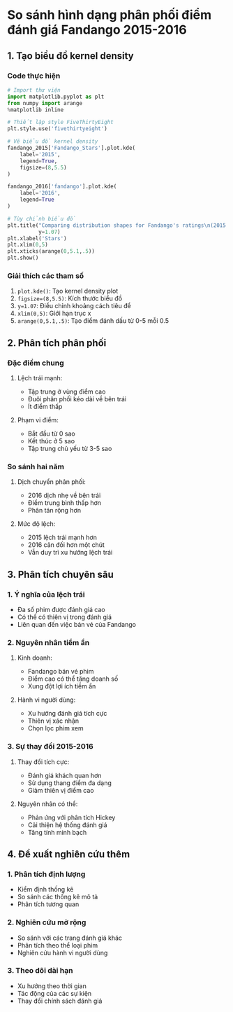 # So sánh hình dạng phân phối điểm đánh giá Fandango 2015-2016

## 1. Tạo biểu đồ kernel density

### Code thực hiện
```python
# Import thư viện
import matplotlib.pyplot as plt
from numpy import arange
%matplotlib inline

# Thiết lập style FiveThirtyEight
plt.style.use('fivethirtyeight')

# Vẽ biểu đồ kernel density
fandango_2015['Fandango_Stars'].plot.kde(
    label='2015', 
    legend=True, 
    figsize=(8,5.5)
)

fandango_2016['fandango'].plot.kde(
    label='2016', 
    legend=True
)

# Tùy chỉnh biểu đồ
plt.title("Comparing distribution shapes for Fandango's ratings\n(2015 vs 2016)",
          y=1.07)
plt.xlabel('Stars')
plt.xlim(0,5)
plt.xticks(arange(0,5.1,.5))
plt.show()
```

### Giải thích các tham số
1. `plot.kde()`: Tạo kernel density plot
2. `figsize=(8,5.5)`: Kích thước biểu đồ
3. `y=1.07`: Điều chỉnh khoảng cách tiêu đề
4. `xlim(0,5)`: Giới hạn trục x
5. `arange(0,5.1,.5)`: Tạo điểm đánh dấu từ 0-5 mỗi 0.5

## 2. Phân tích phân phối

### Đặc điểm chung
1. Lệch trái mạnh:
   - Tập trung ở vùng điểm cao
   - Đuôi phân phối kéo dài về bên trái
   - Ít điểm thấp

2. Phạm vi điểm:
   - Bắt đầu từ 0 sao
   - Kết thúc ở 5 sao
   - Tập trung chủ yếu từ 3-5 sao

### So sánh hai năm
1. Dịch chuyển phân phối:
   - 2016 dịch nhẹ về bên trái
   - Điểm trung bình thấp hơn
   - Phân tán rộng hơn

2. Mức độ lệch:
   - 2015 lệch trái mạnh hơn
   - 2016 cân đối hơn một chút
   - Vẫn duy trì xu hướng lệch trái

## 3. Phân tích chuyên sâu

### 1. Ý nghĩa của lệch trái
- Đa số phim được đánh giá cao
- Có thể có thiên vị trong đánh giá
- Liên quan đến việc bán vé của Fandango

### 2. Nguyên nhân tiềm ẩn
1. Kinh doanh:
   - Fandango bán vé phim
   - Điểm cao có thể tăng doanh số
   - Xung đột lợi ích tiềm ẩn

2. Hành vi người dùng:
   - Xu hướng đánh giá tích cực
   - Thiên vị xác nhận
   - Chọn lọc phim xem

### 3. Sự thay đổi 2015-2016
1. Thay đổi tích cực:
   - Đánh giá khách quan hơn
   - Sử dụng thang điểm đa dạng
   - Giảm thiên vị điểm cao

2. Nguyên nhân có thể:
   - Phản ứng với phân tích Hickey
   - Cải thiện hệ thống đánh giá
   - Tăng tính minh bạch

## 4. Đề xuất nghiên cứu thêm

### 1. Phân tích định lượng
- Kiểm định thống kê
- So sánh các thống kê mô tả
- Phân tích tương quan

### 2. Nghiên cứu mở rộng
- So sánh với các trang đánh giá khác
- Phân tích theo thể loại phim
- Nghiên cứu hành vi người dùng

### 3. Theo dõi dài hạn
- Xu hướng theo thời gian
- Tác động của các sự kiện
- Thay đổi chính sách đánh giá